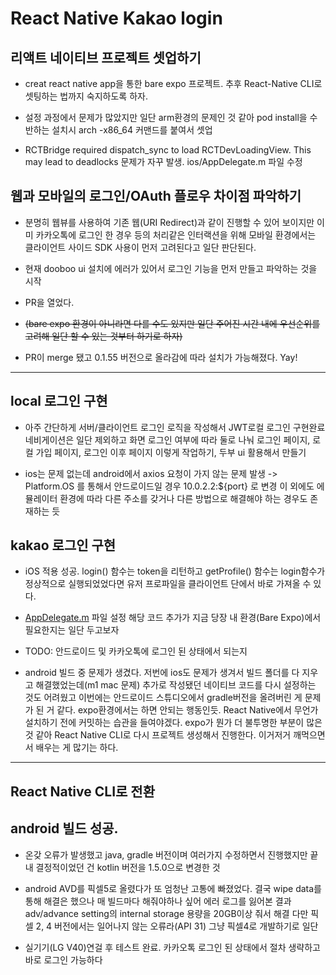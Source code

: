 # React Native Kakao login

## 리액트 네이티브 프로젝트 셋업하기
- creat react native app을 통한 bare expo 프로젝트. 추후 React-Native CLI로 셋팅하는 법까지 숙지하도록 하자.

- 설정 과정에서 문제가 많았지만 일단 arm환경의 문제인 것 같아 pod install을 수반하는 설치시 arch -x86_64 커맨드를 붙여서 셋업

- RCTBridge required dispatch_sync to load RCTDevLoadingView. This may lead to deadlocks 문제가 자꾸 발생. ios/AppDelegate.m 파일 수정

## 웹과 모바일의 로그인/OAuth 플로우 차이점 파악하기
- 분명히 웹뷰를 사용하여 기존 웹(URI Redirect)과 같이 진행할 수 있어 보이지만 이미 카카오톡에 로그인 한 경우 등의 처리같은 인터랙션을 위해 모바일 환경에서는 클라이언트 사이드 SDK 사용이 먼저 고려된다고 일단 판단된다.

- 현재 dooboo ui 설치에 에러가 있어서 로그인 기능을 먼저 만들고 파악하는 것을 시작

 - PR을 열었다.

- ~~(bare expo 환경이 아니라면 다를 수도 있지만 일단 주어진 시간 내에 우선순위를 고려해 일단 할 수 있는 것부터 하기로 하자)~~


- PR이 merge 됐고 0.1.55 버전으로 올라감에 따라 설치가 가능해졌다. Yay!

---

## local 로그인 구현

- 아주 간단하게 서버/클라이언트 로그인 로직을 작성해서 JWT로컬 로그인 구현완료
네비게이션은 일단 제외하고 화면 로그인 여부에 따라 둘로 나눠 로그인 페이지, 로컬 가입 페이지, 로그인 이후 페이지 이렇게 작업하기, 두부 ui 활용해서 만들기

- ios는 문제 없는데 android에서 axios 요청이 가지 않는 문제 발생 -> Platform.OS 를 통해서 안드로이드일 경우 10.0.2.2:${port} 로 변경 이 외에도 에뮬레이터 환경에 따라 다른 주소를 갖거나 다른 방법으로 해결해야 하는 경우도 존재하는 듯


## kakao 로그인 구현
- iOS 적용 성공. login() 함수는 token을 리턴하고 getProfile() 함수는 login함수가 정상적으로 실행되었었다면 유저 프로파일을 클라이언트 단에서 바로 가져올 수 있다.

- [AppDelegate.m](https://github.com/react-native-seoul/react-native-kakao-login/issues/193#issuecomment-806475082) 파일 설정 해당 코드 추가가 지금 당장 내 환경(Bare Expo)에서 필요한지는 일단 두고보자

- TODO: 안드로이드 및 카카오톡에 로그인 된 상태에서 되는지

- android 빌드 중 문제가 생겼다. 저번에 ios도 문제가 생겨서 빌드 폴더를 다 지우고 해결했었는데(m1 mac 문제) 추가로 작성됐던 네이티브 코드를 다시 설정하는 것도 어려웠고
이번에는 안드로이드 스튜디오에서 gradle버전을 올려버린 게 문제가 된 거 같다. expo환경에서는 하면 안되는 행동인듯. React Native에서 무언가 설치하기 전에 커밋하는 습관을 들여야겠다.
expo가 뭔가 더 불투명한 부분이 많은 것 같아 React Native CLI로 다시 프로젝트 생성해서 진행한다.
이거저거 깨먹으면서 배우는 게 많기는 하다.

---

## React Native CLI로 전환

## android 빌드 성공.
- 온갖 오류가 발생했고 java, gradle 버전이며 여러가지 수정하면서 진행했지만 끝내 결정적이었던 건 kotlin 버전을 1.5.0으로 변경한 것

- android AVD를 픽셀5로 올렸다가 또 엄청난 고통에 빠졌었다.
결국 wipe data를 통해 해결은 했으나 매 빌드마다 해줘야하나 싶어
에러 로그를 잃어본 결과 adv/advance setting의 internal storage 용량을 20GB이상 줘서 해결
다만 픽셀 2, 4 버전에서는 일어나지 않는 오류라(API 31) 그냥 픽셀4로 개발하기로 일단

- 실기기(LG V40)연걸 후 테스트 완료. 카카오톡 로그인 된 상태에서 절차 생략하고 바로 로그인 가능하다